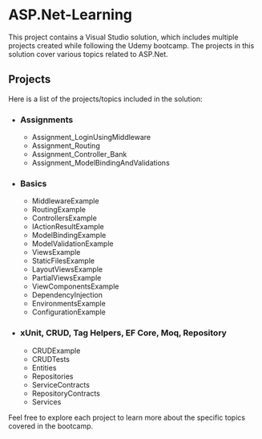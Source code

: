 # ASP.Net-Learning

This project contains a Visual Studio solution, which includes multiple projects created while following the Udemy bootcamp. The projects in this solution cover various topics related to ASP.Net.

## Projects

Here is a list of the projects/topics included in the solution:

- ### Assignments
  - Assignment_LoginUsingMiddleware
  - Assignment_Routing
  - Assignment_Controller_Bank
  - Assignment_ModelBindingAndValidations
- ### Basics
  - MiddlewareExample
  - RoutingExample
  - ControllersExample
  - IActionResultExample
  - ModelBindingExample
  - ModelValidationExample
  - ViewsExample
  - StaticFilesExample
  - LayoutViewsExample
  - PartialViewsExample
  - ViewComponentsExample
  - DependencyInjection
  - EnvironmentsExample
  - ConfigurationExample
- ### xUnit, CRUD, Tag Helpers, EF Core, Moq, Repository
  - CRUDExample
  - CRUDTests
  - Entities
  - Repositories
  - ServiceContracts
  - RepositoryContracts
  - Services

Feel free to explore each project to learn more about the specific topics covered in the bootcamp.
